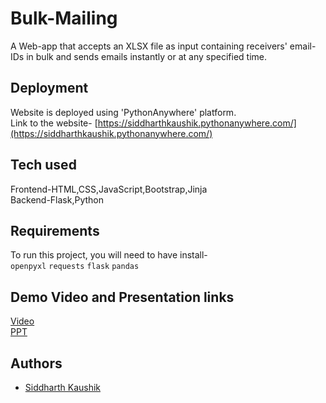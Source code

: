 
# Bulk-Mailing

A Web-app that accepts an XLSX file as input containing receivers' email-IDs in bulk and sends emails instantly or at any specified time.


## Deployment

Website is deployed using 'PythonAnywhere' platform.\
Link to the website-
[https://siddharthkaushik.pythonanywhere.com/](https://siddharthkaushik.pythonanywhere.com/)

## Tech used

Frontend-HTML,CSS,JavaScript,Bootstrap,Jinja\
Backend-Flask,Python



## Requirements

To run this project, you will need to have install-\
`openpyxl`
`requests`
`flask`
`pandas`


## Demo Video and Presentation links
[Video]()\
[PPT]()


## Authors

- [Siddharth Kaushik](https://www.linkedin.com/in/siddharth-kaushik-a7647b233)

